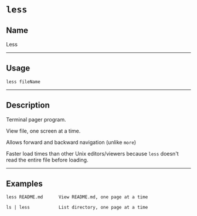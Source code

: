 # `less`

## Name
Less

----
## Usage

```
less fileName
```


----
## Description
Terminal pager program.

View file, one screen at a time.

Allows forward and backward navigation (unlike `more`)

Faster load times than other Unix editors/viewers because `less` doesn't read the entire file before loading.

---
## Examples
```
less README.md      View README.md, one page at a time

ls | less           List directory, one page at a time
```
